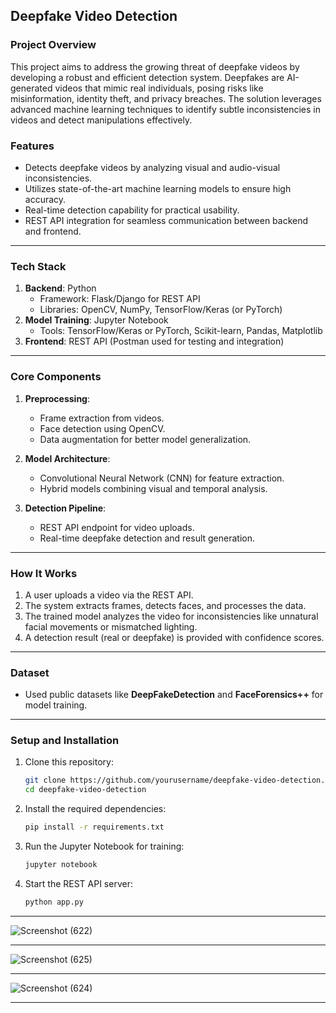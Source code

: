 ## **Deepfake Video Detection**  

### **Project Overview**  
This project aims to address the growing threat of deepfake videos by developing a robust and efficient detection system. Deepfakes are AI-generated videos that mimic real individuals, posing risks like misinformation, identity theft, and privacy breaches. The solution leverages advanced machine learning techniques to identify subtle inconsistencies in videos and detect manipulations effectively.  

### **Features**  
- Detects deepfake videos by analyzing visual and audio-visual inconsistencies.  
- Utilizes state-of-the-art machine learning models to ensure high accuracy.  
- Real-time detection capability for practical usability.  
- REST API integration for seamless communication between backend and frontend.  

---

### **Tech Stack**  
1. **Backend**: Python  
   - Framework: Flask/Django for REST API  
   - Libraries: OpenCV, NumPy, TensorFlow/Keras (or PyTorch)  
2. **Model Training**: Jupyter Notebook  
   - Tools: TensorFlow/Keras or PyTorch, Scikit-learn, Pandas, Matplotlib  
3. **Frontend**: REST API (Postman used for testing and integration)  

---

### **Core Components**  
1. **Preprocessing**:  
   - Frame extraction from videos.  
   - Face detection using OpenCV.  
   - Data augmentation for better model generalization.  

2. **Model Architecture**:  
   - Convolutional Neural Network (CNN) for feature extraction.  
   - Hybrid models combining visual and temporal analysis.  

3. **Detection Pipeline**:  
   - REST API endpoint for video uploads.  
   - Real-time deepfake detection and result generation.  

---

### **How It Works**  
1. A user uploads a video via the REST API.  
2. The system extracts frames, detects faces, and processes the data.  
3. The trained model analyzes the video for inconsistencies like unnatural facial movements or mismatched lighting.  
4. A detection result (real or deepfake) is provided with confidence scores.  

---

### **Dataset**  
- Used public datasets like **DeepFakeDetection** and **FaceForensics++** for model training.  

---

### **Setup and Installation**  
1. Clone this repository:  
   ```bash
   git clone https://github.com/yourusername/deepfake-video-detection.git
   cd deepfake-video-detection
   ```  
2. Install the required dependencies:  
   ```bash
   pip install -r requirements.txt
   ```  
3. Run the Jupyter Notebook for training:  
   ```bash
   jupyter notebook
   ```  
4. Start the REST API server:  
   ```bash
   python app.py
   ```
---

![Screenshot (622)](https://github.com/user-attachments/assets/6a7c7da5-a9ea-4bb9-a7db-63bbe3765da4)

---

![Screenshot (625)](https://github.com/user-attachments/assets/1a00441e-187b-4af1-8b58-2adc47177146)

---

![Screenshot (624)](https://github.com/user-attachments/assets/3da739b9-f56d-49e3-b811-5c8d3e5393f9)

---





